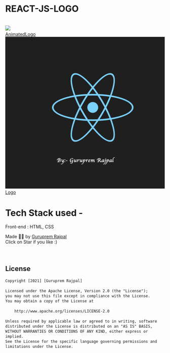 # REACT-JS-LOGO
<br>
<img src="ReactJsAnimatedLogo.gif"> </img>
<br>
<a href="https://gurupremrajpal.github.io/REACT-JS-LOGO/REACT%20JS%20Logo/ReactLogoWithAnimation.html"> AnimatedLogo </a>
<br>
<img src="ReactjsLogo.png"> </img>
<br>
<a href="https://gurupremrajpal.github.io/REACT-JS-LOGO/REACT%20JS%20Logo/Reactjslogo.html"> Logo </a>

# Tech Stack used - 
Front-end : HTML, CSS <br>

Made ✌🏻 by <a href="https://www.linkedin.com/in/guruprem-singh-rajpal-67b486122/"> Guruprem Rajpal </a>
<br>
Click on Star if you like :)
<br>
<br>
<br>
## License

    Copyright [2021] [Guruprem Rajpal]

    Licensed under the Apache License, Version 2.0 (the "License");
    you may not use this file except in compliance with the License.
    You may obtain a copy of the License at

        http://www.apache.org/licenses/LICENSE-2.0

    Unless required by applicable law or agreed to in writing, software
    distributed under the License is distributed on an "AS IS" BASIS,
    WITHOUT WARRANTIES OR CONDITIONS OF ANY KIND, either express or implied.
    See the License for the specific language governing permissions and
    limitations under the License.


